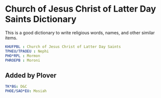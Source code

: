 # Church of Jesus Christ of Latter Day Saints Dictionary

This is a good dictionary to write religious words, names, and other similar
items.

```yaml
KHUFPBL : Church of Jesus Christ of Latter Day Saints
TPHEU/TPAOEU : Nephi
PHO*RPL : Mormon
PHROEPB : Moroni
```

## Added by Plover

```yaml
TK*BG: D&C
PHOE/SAO*EU: Mosiah
```
